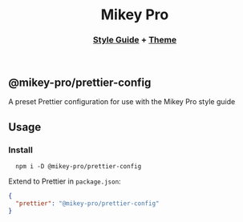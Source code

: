 <div width="100%" align="center">

# **Mikey Pro**

### [Style Guide](https://github.com/mikey-pro/style-guide) + [Theme](https://github.com/mikey-pro/theme)

<br>

</div>

## **@mikey-pro/prettier-config**

A preset Prettier configuration for use with the Mikey Pro style guide

## Usage

### Install

```shell
  npm i -D @mikey-pro/prettier-config
```

Extend to Prettier in `package.json`:

```json
{
  "prettier": "@mikey-pro/prettier-config"
}
```
